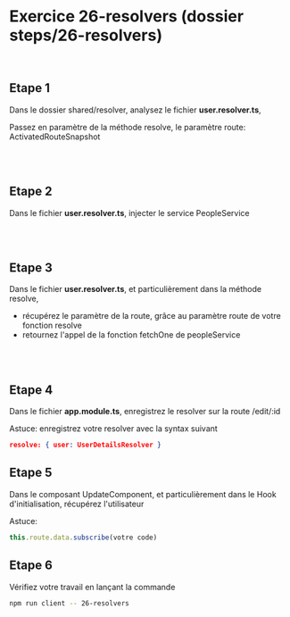 # Exercice 26-resolvers (dossier steps/26-resolvers)

<br>

## Etape 1

Dans le dossier shared/resolver, analysez le fichier **user.resolver.ts**,

Passez en paramètre de la méthode resolve, le paramètre route: ActivatedRouteSnapshot

<br><br>

## Etape 2

Dans le fichier **user.resolver.ts**, injecter le service PeopleService

<br><br>

## Etape 3

Dans le fichier **user.resolver.ts**, et particulièrement dans la méthode resolve,

-   récupérez le paramètre de la route, grâce au paramètre route de votre fonction resolve
-   retournez l'appel de la fonction fetchOne de peopleService

<br><br>

## Etape 4

Dans le fichier **app.module.ts**, enregistrez le resolver sur la route /edit/:id

Astuce: enregistrez votre resolver avec la syntax suivant

```json
resolve: { user: UserDetailsResolver }
```

## Etape 5

Dans le composant UpdateComponent, et particulièrement dans le Hook d'initialisation, récupérez l'utilisateur

Astuce:

```typescript
this.route.data.subscribe(votre code)
```

## Etape 6

Vérifiez votre travail en lançant la commande

```bash
npm run client -- 26-resolvers
```
